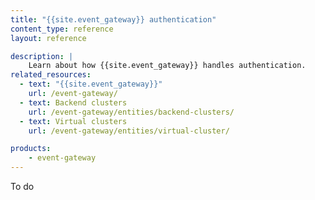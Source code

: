 ```yaml
---
title: "{{site.event_gateway}} authentication"
content_type: reference
layout: reference

description: |
    Learn about how {{site.event_gateway}} handles authentication.
related_resources:
  - text: "{{site.event_gateway}}"
    url: /event-gateway/
  - text: Backend clusters
    url: /event-gateway/entities/backend-clusters/
  - text: Virtual clusters
    url: /event-gateway/entities/virtual-cluster/

products:
    - event-gateway
---
```

To do
